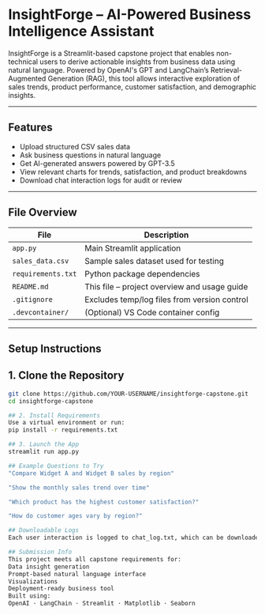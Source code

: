 # InsightForge – AI-Powered Business Intelligence Assistant

InsightForge is a Streamlit-based capstone project that enables non-technical users to derive actionable insights from business data using natural language. Powered by OpenAI's GPT and LangChain’s Retrieval-Augmented Generation (RAG), this tool allows interactive exploration of sales trends, product performance, customer satisfaction, and demographic insights.

---

## Features

- Upload structured CSV sales data
- Ask business questions in natural language
- Get AI-generated answers powered by GPT-3.5
- View relevant charts for trends, satisfaction, and product breakdowns
- Download chat interaction logs for audit or review

---

## File Overview

| File               | Description                                     |
|--------------------|-------------------------------------------------|
| `app.py`           | Main Streamlit application                      |
| `sales_data.csv`   | Sample sales dataset used for testing           |
| `requirements.txt` | Python package dependencies                     |
| `README.md`        | This file – project overview and usage guide    |
| `.gitignore`       | Excludes temp/log files from version control    |
| `.devcontainer/`   | (Optional) VS Code container config             |

---

## Setup Instructions

##  1. Clone the Repository
```bash
git clone https://github.com/YOUR-USERNAME/insightforge-capstone.git
cd insightforge-capstone

## 2. Install Requirements
Use a virtual environment or run:
pip install -r requirements.txt

## 3. Launch the App
streamlit run app.py

## Example Questions to Try
"Compare Widget A and Widget B sales by region"

"Show the monthly sales trend over time"

"Which product has the highest customer satisfaction?"

"How do customer ages vary by region?"

## Downloadable Logs
Each user interaction is logged to chat_log.txt, which can be downloaded via the app interface.

## Submission Info
This project meets all capstone requirements for:
Data insight generation
Prompt-based natural language interface
Visualizations
Deployment-ready business tool
Built using:
OpenAI · LangChain · Streamlit · Matplotlib · Seaborn
